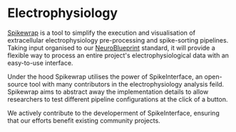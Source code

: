 # Electrophysiology

[Spikewrap](https://github.com/neuroinformatics-unit/spikewrap) is a tool to simplify the execution and visualisation of extracellular electrophysiology pre-processing and spike-sorting pipelines. Taking input organised to our [NeuroBlueprint](https://github.com/neuroinformatics-unit/NeuroBlueprint) standard, it will provide a flexible way to process an entire project's electrophysiological data with an easy-to-use interface.

Under the hood Spikewrap utilises the power of SpikeInterface, an open-source tool with many contributors in the electrophysiology analysis feild. Spikewrap aims to abstract away the implementation details to allow researchers to test different pipeline configurations at the click of a button. 

We actively contribute to the developerment of SpikeInterface, ensuring that our efforts benefit existing community projects. 
